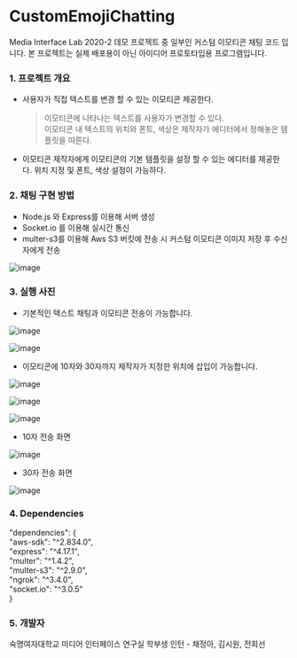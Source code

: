 # CustomEmojiChatting   
Media Interface Lab 2020-2 데모 프로젝트 중 일부인 커스텀 이모티콘 채팅 코드 입니다.
본 프로젝트는 실제 배포용이 아닌 아이디어 프로토타입용 프로그램입니다.

### 1. 프로젝트 개요   
  * 사용자가 직접 텍스트를 변경 할 수 있는 이모티콘 제공한다.   
    > 이모티콘에 나타나는 텍스트를 사용자가 변경할 수 있다.    
    > 이모티콘 내 텍스트의 위치와 폰트, 색상은 제작자가 에디터에서 정해놓은 템플릿을 따른다.      
  * 이모티콘 제작자에게 이모티콘의 기본 템플릿을 설정 할 수 있는 에디터를 제공한다. 위치 지정 및 폰트, 색상 설정이 가능하다.   
  
### 2. 채팅 구현 방법   
  * Node.js 와 Express를 이용해 서버 생성
  * Socket.io 를 이용해 실시간 통신
  * multer-s3를 이용해 Aws S3 버킷에 전송 시 커스텀 이모티콘 이미지 저장 후 수신자에게 전송

![image](https://user-images.githubusercontent.com/20807197/110667205-6411b580-820d-11eb-85af-7c55f2f8708b.png)

  
### 3. 실행 사진   
* 기본적인 텍스트 채팅과 이모티콘 전송이 가능합니다.
   
![image](https://user-images.githubusercontent.com/20807197/110664114-7c340580-820a-11eb-928d-1f05af96928b.png)
   
![image](https://user-images.githubusercontent.com/20807197/110667558-b7840380-820d-11eb-8d64-3873b286eb12.png)

* 이모티콘에 10자와 30자까지 제작자가 지정한 위치에 삽입이 가능합니다.
      
![image](https://user-images.githubusercontent.com/20807197/110667430-96bbae00-820d-11eb-955d-46a81f7bc0ef.png)

![image](https://user-images.githubusercontent.com/20807197/110667683-daaeb300-820d-11eb-9fef-4e35b0aab88b.png)

![image](https://user-images.githubusercontent.com/20807197/110667736-e7330b80-820d-11eb-95ad-7a82f0411a4f.png)

* 10자 전송 화면
   
![image](https://user-images.githubusercontent.com/20807197/110667355-80aded80-820d-11eb-9c55-eb90c419158d.png)
   
* 30자 전송 화면
   
![image](https://user-images.githubusercontent.com/20807197/110667952-22cdd580-820e-11eb-999c-a7d81f9174d0.png)


### 4. Dependencies   
  "dependencies": {   
      "aws-sdk": "^2.834.0",   
      "express": "^4.17.1",   
      "multer": "^1.4.2",   
      "multer-s3": "^2.9.0",   
      "ngrok": "^3.4.0",   
      "socket.io": "^3.0.5"   
  }   
  
### 5. 개발자   
숙명여자대학교 미디어 인터페이스 연구실 학부생 인턴 - 채정아, 김시원, 전희선

